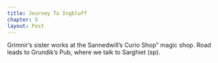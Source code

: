 ```yaml
---
title: Journey To Ingbluff
chapter: 5
layout: Post
---
```

Grimnir’s sister works at the Sannedwill’s Curio Shop” magic shop.
Road leads to Grundik’s Pub, where we talk to Sarghiet (sp). 
